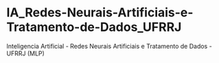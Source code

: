 # IA_Redes-Neurais-Artificiais-e-Tratamento-de-Dados_UFRRJ
 Inteligencia Artificial - Redes Neurais Artificiais e Tratamento de Dados - UFRRJ (MLP)
